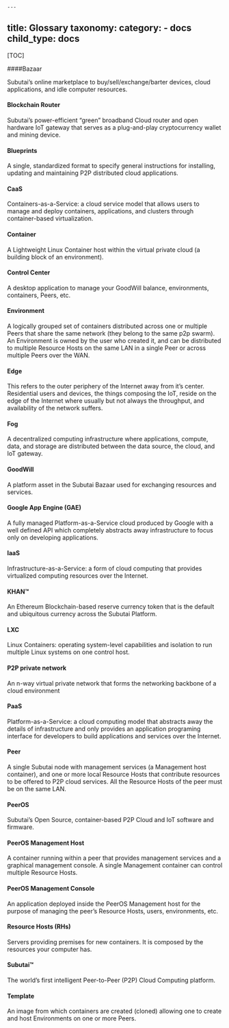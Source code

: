 	---
title: Glossary
taxonomy:
    category:
        - docs
child_type: docs
---

[TOC]

####Bazaar

Subutai’s online marketplace to buy/sell/exchange/barter
devices, cloud applications, and idle computer resources.

#### Blockchain Router

Subutai’s power-efficient “green” broadband
Cloud router and open hardware IoT gateway that serves as a
plug-and-play cryptocurrency wallet and mining device.

#### Blueprints

A single, standardized format to specify general
instructions for installing, updating and maintaining P2P distributed
cloud applications.

#### CaaS

Containers-as-a-Service: a cloud service model that allows users to manage and deploy containers, applications, and clusters
through container-based virtualization.

#### Container

A Lightweight Linux Container host within the virtual private cloud (a building block of an environment).

#### Control Center

A desktop application to manage your GoodWill balance, environments, containers, Peers, etc.

#### Environment

A logically grouped set of containers distributed
across one or multiple Peers that share the same network (they belong to the same p2p swarm). An Environment is owned by the user who created it, and can be distributed to multiple Resource Hosts on the same LAN in a single Peer or across multiple Peers over the WAN.

#### Edge

This refers to the outer periphery of the Internet away from
it’s center. Residential users and devices, the things composing the
IoT, reside on the edge of the Internet where usually but not always the
throughput, and availability of the network suffers.

#### Fog

A decentralized computing infrastructure where applications,
compute, data, and storage are distributed between the data source, the
cloud, and IoT gateway.

#### GoodWill

A platform asset in the Subutai Bazaar used for
exchanging resources and services.

#### Google App Engine (GAE)

A fully managed Platform-as-a-Service cloud produced by Google with a well defined API which completely abstracts away infrastructure to focus only on developing applications.

#### IaaS

Infrastructure-as-a-Service: a form of cloud computing that provides virtualized computing resources over the Internet.

#### KHAN™

An Ethereum Blockchain-based reserve currency token that is the default and ubiquitous currency across the Subutai Platform.

#### LXC

Linux Containers: operating system-level capabilities and
isolation to run multiple Linux systems on one control host.

#### P2P private network

An n-way virtual private network that forms
the networking backbone of a cloud environment

#### PaaS

Platform-as-a-Service: a cloud computing model that abstracts away the details of infrastructure and only provides an application programing interface for developers to build applications and services over the Internet.

#### Peer

A single Subutai node with management services (a Management host container), and one or more local Resource Hosts that contribute resources to be offered to P2P cloud services. All the Resource Hosts of the peer must be on the same LAN.

#### PeerOS

Subutai’s Open Source, container-based P2P Cloud and IoT software and firmware.

#### PeerOS Management Host

A container running within a peer that provides management services and a graphical management console. A single Management container can control multiple Resource Hosts.

#### PeerOS Management Console

An application deployed inside the PeerOS Management host for the purpose of managing the peer’s Resource Hosts, users, environments, etc.

#### Resource Hosts (RHs)

Servers providing premises for new containers. It is composed by the resources your computer has.

#### Subutai™

The world’s first intelligent Peer-to-Peer (P2P) Cloud Computing platform.

#### Template

An image from which containers are created (cloned) allowing one to create and host Environments on one or more Peers.
